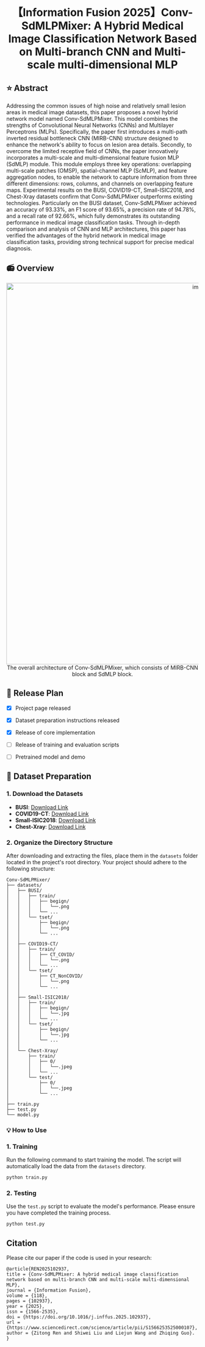 <div align="center">


<h1>【Information Fusion 2025】Conv-SdMLPMixer: A Hybrid Medical Image Classification Network Based on Multi-branch CNN and Multi-scale multi-dimensional MLP</h1>

</div>  <!-- ✅ 这一行必须加，结束居中区域 -->

## ⭐ Abstract


Addressing the common issues of high noise and relatively small lesion areas in medical image datasets, this paper proposes a novel hybrid network model named Conv-SdMLPMixer. This model combines the strengths of Convolutional Neural Networks (CNNs) and Multilayer Perceptrons (MLPs). Specifically, the paper first introduces a multi-path inverted residual bottleneck CNN (MIRB-CNN) structure designed to enhance the network's ability to focus on lesion area details. Secondly, to overcome the limited receptive field of CNNs, the paper innovatively incorporates a multi-scale and multi-dimensional feature fusion MLP (SdMLP) module. This module employs three key operations: overlapping multi-scale patches (OMSP), spatial-channel MLP (ScMLP), and feature aggregation nodes, to enable the network to capture information from three different dimensions: rows, columns, and channels on overlapping feature maps. Experimental results on the BUSI, COVID19-CT, Small-ISIC2018, and Chest-Xray datasets confirm that Conv-SdMLPMixer outperforms existing technologies. Particularly on the BUSI dataset, Conv-SdMLPMixer achieved an accuracy of 93.33%, an F1 score of 93.65%, a precision rate of 94.78%, and a recall rate of 92.66%, which fully demonstrates its outstanding performance in medical image classification tasks. Through in-depth comparison and analysis of CNN and MLP architectures, this paper has verified the advantages of the hybrid network in medical image classification tasks, providing strong technical support for precise medical diagnosis.

## 📻 Overview

<div align="center">
    <img width="1000" alt="image" src="image\network.png">
</div>

<div align="center">
The overall architecture of Conv-SdMLPMixer, which consists of MIRB-CNN block and SdMLP block.
</div>

## 📆 Release Plan

- [x] Project page released
- [x] Dataset preparation instructions released
- [x] Release of core implementation
- [ ] Release of training and evaluation scripts
- [ ] Pretrained model and demo


## 📁 Dataset Preparation
### 1\. Download the Datasets

  * **BUSI**: [Download Link](https://scholar.cu.edu.eg/?q=afahmy/pages/dataset)
  * **COVID19-CT**: [Download Link](https://github.com/emi-dm/COVID-CT-Dataset)
  * **Small-ISIC2018**: [Download Link](https://github.com/RuiZhang97/ISNet)
  * **Chest-Xray**: [Download Link](https://github.com/RuiZhang97/ISNet)


### 2\. Organize the Directory Structure
After downloading and extracting the files, place them in the `datasets` folder located in the project's root directory. Your project should adhere to the following structure:

```
Conv-SdMLPMixer/
├── datasets/
│   ├── BUSI/
│   │   ├── train/
│   │   │   ├── begign/
│   │   │   │   └──.png
│   │   │   └── ...
│   │   └── tset/
│   │       ├── begign/
│   │       │   └──.png
│   │       └── ...
│   │
│   ├── COVID19-CT/
│   │   ├── train/
│   │   │   ├── CT_COVID/
│   │   │   │   └──.png
│   │   │   └── ...
│   │   └── tset/
│   │       ├── CT_NonCOVID/
│   │       │   └──.png
│   │       └── ...
│   │
│   ├── Small-ISIC2018/
│   │   ├── train/
│   │   │   ├── begign/
│   │   │   │   └──.jpg
│   │   │   └── ...
│   │   └── tset/
│   │       ├── begign/
│   │       │   └──.jpg
│   │       └── ...
│   │
│   └── Chest-Xray/
│       ├── train/
│       │   ├── 0/
│       │   │   └──.jpeg
│       │   └── ...
│       └── test/
│           ├── 0/
│           │   └──.jpeg
│           └── ...
│
├── train.py
├── test.py
└── model.py
```


### 💡 How to Use

### 1\. Training

Run the following command to start training the model. The script will automatically load the data from the `datasets` directory.

```bash
python train.py
```

### 2\. Testing

Use the `test.py` script to evaluate the model's performance. Please ensure you have completed the training process.

```bash
python test.py
```

## Citation
Please cite our paper if the code is used in your research:
```
@article{REN2025102937,
title = {Conv-SdMLPMixer: A hybrid medical image classification network based on multi-branch CNN and multi-scale multi-dimensional MLP},
journal = {Information Fusion},
volume = {118},
pages = {102937},
year = {2025},
issn = {1566-2535},
doi = {https://doi.org/10.1016/j.inffus.2025.102937},
url = {https://www.sciencedirect.com/science/article/pii/S1566253525000107},
author = {Zitong Ren and Shiwei Liu and Liejun Wang and Zhiqing Guo}.
}
```
